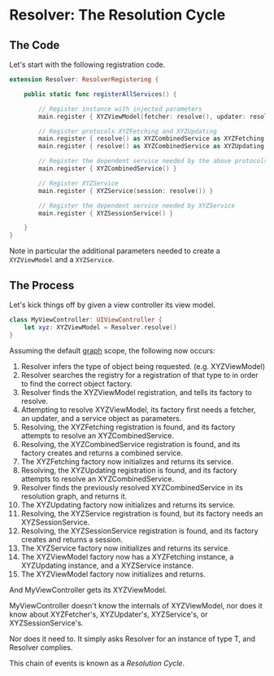 # Resolver: The Resolution Cycle

## The Code

Let's start with the following registration code.

```swift
extension Resolver: ResolverRegistering {

    public static func registerAllServices() {

        // Register instance with injected parameters
        main.register { XYZViewModel(fetcher: resolve(), updater: resolve(), service: resolve()) }

        // Register protocols XYZFetching and XYZUpdating
        main.register { resolve() as XYZCombinedService as XYZFetching }
        main.register { resolve() as XYZCombinedService as XYZUpdating }

        // Register the dependent service needed by the above protocols
        main.register { XYZCombinedService() }

        // Register XYZService
        main.register { XYZService(session: resolve()) }

        // Register the dependent service needed by XYZService
        main.register { XYZSessionService() }

    }
}
```

Note in particular the additional parameters needed to create a `XYZViewModel` and a `XYZService`.

## The Process

Let's kick things off by given a view controller its view model.

```swift
class MyViewController: UIViewController {
    let xyz: XYZViewModel = Resolver.resolve()
}
```

Assuming the default [graph](Scopes.md#graph) scope, the following now occurs:

1. Resolver infers the type of object being requested. (e.g. XYZViewModel)
2. Resolver searches the registry for a registration of that type to in order to find the correct object factory.
3. Resolver finds the XYZViewModel registration, and tells its factory to resolve.
4. Attempting to resolve XYZViewModel, its factory first needs a fetcher, an updater, and a service object as parameters.
5. Resolving, the XYZFetching registration is found, and its factory attempts to resolve an XYZCombinedService.
6. Resolving, the XYZCombinedService registration is found, and its factory creates and returns a combined service.
7. The XYZFetching factory now initializes and returns its service.
8. Resolving, the XYZUpdating registration is found, and its factory attempts to resolve an XYZCombinedService.
9. Resolver finds the previously resolved XYZCombinedService in its resolution graph, and returns it.
10. The XYZUpdating factory now initializes and returns its service.
11. Resolving, the XYZService registration is found, but its factory needs an XYZSessionService.
12. Resolving, the XYZSessionService registration is found, and its factory creates and returns a session.
13. The XYZService factory now initializes and returns its service.
14. The XYZViewModel factory now has a XYZFetching instance, a XYZUpdating instance, and a XYZService instance.
15. The XYZViewModel factory now initializes and returns.

And MyViewController gets its XYZViewModel.

MyViewController doesn't know the internals of XYZViewModel, nor does it know about XYZFetcher's, XYZUpdater's, XYZService's, or XYZSessionService's.

Nor does it need to. It simply asks Resolver for an instance of type T, and Resolver complies.

This chain of events is known as a *Resolution Cycle*.
